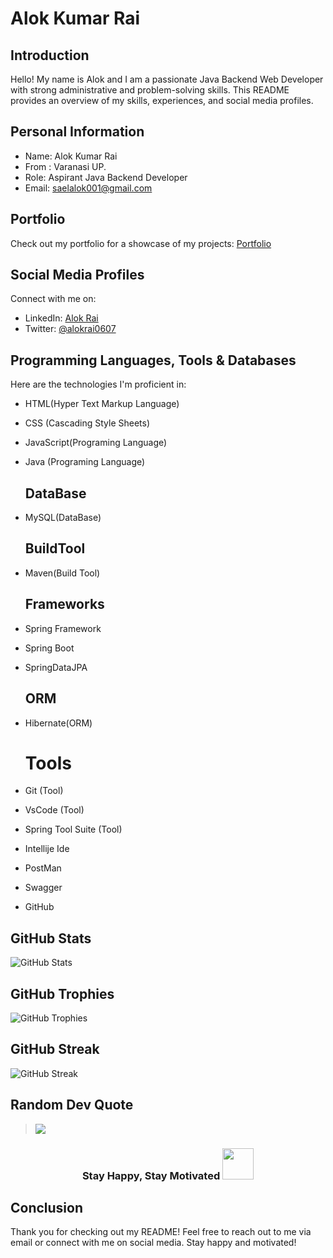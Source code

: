 # Alok Kumar Rai

## Introduction
Hello! My name is Alok and I am a passionate Java Backend Web Developer with strong administrative and problem-solving skills. This README provides an overview of my skills, experiences, and social media profiles.

## Personal Information
- Name: Alok Kumar Rai
- From : Varanasi UP.
- Role: Aspirant Java Backend Developer
- Email: saelalok001@gmail.com

## Portfolio
Check out my portfolio for a showcase of my projects: [Portfolio](https://alokrai0607.github.io/)

## Social Media Profiles
Connect with me on:

- LinkedIn: [Alok Rai](https://www.linkedin.com/in/alok-rai-004b35142/)
- Twitter: [@alokrai0607](https://twitter.com/@alokrai0607)


## Programming Languages, Tools & Databases
Here are the technologies I'm proficient in:

- HTML(Hyper Text Markup Language)
- CSS (Cascading Style Sheets)
- JavaScript(Programing Language)
- Java (Programing Language)

  ## DataBase
- MySQL(DataBase)

  ## BuildTool
- Maven(Build Tool)

  ## Frameworks
- Spring Framework
- Spring Boot
- SpringDataJPA

  ## ORM
- Hibernate(ORM)


  # Tools
- Git  (Tool)
- VsCode (Tool)
- Spring Tool Suite (Tool)
- Intellije Ide
- PostMan
- Swagger
- GitHub

## GitHub Stats
![GitHub Stats](https://github-readme-stats.vercel.app/api?username=alokrai0607&show_icons=true&theme=midnight-purple&count_private=true)

## GitHub Trophies
![GitHub Trophies](https://github-profile-trophy.vercel.app/?username=alokrai0607&theme=onedark)

## GitHub Streak
![GitHub Streak](https://github-readme-streak-stats.herokuapp.com/?user=alokrai0607&theme=midnight-purple)


## Random Dev Quote
> ![](https://browserstack.wpenginepowered.com/wp-content/uploads/2022/07/Principles-of-Design-Thinking-700x390.png)




<h3 style="text-align: center;">Stay Happy, Stay Motivated  <img style="height: 50px;" src="https://i.pinimg.com/originals/69/52/88/69528895726f32fc384babcde61a535a.gif" alt=""></h3>


## Conclusion
Thank you for checking out my README! Feel free to reach out to me via email or connect with me on social media. Stay happy and motivated!
